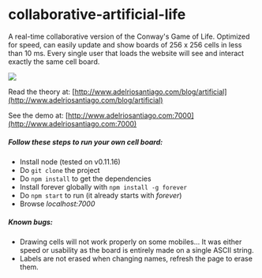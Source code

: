 # collaborative-artificial-life

A real-time collaborative version of the Conway's Game of Life. Optimized for speed, can easily update and show boards of 256 x 256 cells in less than 10 ms. Every single user that loads the website will see and interact exactly the same cell board.

![](http://adelriosantiago.com/articles/images/alife-final-animated.gif)

Read the theory at: [http://www.adelriosantiago.com/blog/artificial](http://www.adelriosantiago.com/blog/artificial)

See the demo at: [http://www.adelriosantiago.com:7000](http://www.adelriosantiago.com:7000)

##### Follow these steps to run your own cell board:

 - Install node (tested on v0.11.16)
 - Do `git clone` the project
 - Do `npm install` to get the dependencies
 - Install forever globally with `npm install -g forever`
 - Do `npm start` to run (it already starts with *forever*)
 - Browse *localhost:7000*
 

##### Known bugs:

 - Drawing cells will not work properly on some mobiles... It was either speed or usability as the board is entirely made on a single ASCII string.
 - Labels are not erased when changing names, refresh the page to erase them.

